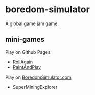 # boredom-simulator
A global game jam game.

## mini-games

Play on Github Pages
* [RollAgain](http://myztiq.github.io/boredom-simulator/games/RollAgain/)
* [PaintAndPlay](http://myztiq.github.io/boredom-simulator/games/PaintAndPlay/)

Play on [BoredomSimulator.com](http://boredomsimulator.com)
* SuperMiningExplorer  
